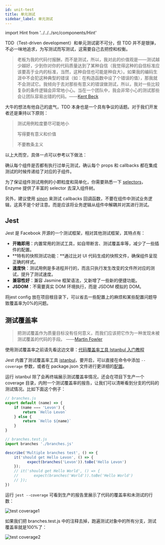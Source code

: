 ```yaml
---
id: unit-test
title: 单元测试
sidebar_label: 单元测试
---
```


import Hint from '../../../src/components/Hint'

TDD（Test-driven development）和单元测试密不可分，但 TDD 并不是银弹，不必一味地追求，为写测试而写测试，这需要自己去把控和权衡。

> 老板为我的代码付报酬，而不是测试，所以，我对此的价值观是——测试越少越好，少到你对你的代码质量达到了某种自信（我觉得这种的自信标准应该要高于业内的标准，当然，这种自信也可能是种自大）。如果我的编码生涯中不会犯这种典型的错误（如：在构造函数中设了个错误的值），那我就不会测试它。我倾向于去对那些有意义的错误做测试，所以，我对一些比较复杂的条件逻辑会异常地小心。当在一个团队中，我会非常小心的测试那些会让团队容易出错的代码。——[Kent Beck](https://zh.wikipedia.org/wiki/肯特·貝克)

大牛的想法有他自己的底气，TDD 本身也是一个具有争议的话题。对于我们开发者还是秉持以下原则：

> 测试用例粒度要尽可能地小
>
> 写得要有意义和价值
>
> 不要教条主义

以上大而空，具体一点可以参考以下做法：

确认每个组件是否都有执行过单元测试，确认每个 props 和 callbacks 都在集成测试的时候传递给了对应的子组件。

为了保证组件测试用例的小颗粒度和简单化，你需要熟悉一下 [selectors](http://airbnb.io/enzyme/docs/api/selector.html)，Enzyme 提供了丰富的 selector 去深入组件树。

另外，建议使用 [sinon](http://sinonjs.org/) 来测试 callbacks 回调函数，不要在组件中测试业务逻辑，这真不是个好注意。而是应该将业务逻辑从组件中解耦并对其进行测试。

## Jest

Jest 是 Facebook 开源的一个测试框架，相对其他测试框架，其特点有：

* **开箱即用**：内置常用的测试工具，如自带断言、测试覆盖率等，减少了一些插件的配置。
* **特有的快照测试功能：**通过比对 UI 代码生成的快照文件，确保组件呈现正确的样式。
* **速度快**：测试用例是多进程并行的，而且只执行发生改变的文件所对应的测试，提升了测试速度。
* **兼容性好**：兼容 Jasmine 框架语法，又新增了一些新的便捷功能。
* **JSDOM**：不需要真实 DOM 环境执行，而是 JSDOM 模拟的 DOM。

<Hint type="better">将jest config 放在项目根目录下，可以省去一些配置上的麻烦和某些配置问题导致覆盖率为0%的问题。</Hint>


## 测试覆盖率

> 把测试覆盖作为质量目标没有任何意义，而我们应该把它作为一种发现未被测试覆盖的代码的手段。 ——[Martin Fowler](https://zh.wikipedia.org/wiki/马丁·福勒)

使用测试覆盖率之前请先看这边文章：[代码覆盖率工具 Istanbul 入门教程](http://www.ruanyifeng.com/blog/2015/06/istanbul.html)

Jest 内置了测试覆盖率工具 [istanbul](https://github.com/gotwarlost/istanbul)，要开启，可以直接在命令中添加 `--coverage` 参数，或者在 package.json 文件进行更详细的[配置](https://jestjs.io/docs/zh-Hans/configuration.html#collectcoverage-boolean)。

运行 istanbul 除了会再终端展示测试覆盖率情况，还会在项目下生产一个 coverage 目录，内附一个测试覆盖率的报告，让我们可以清晰看到分支的代码的测试情况。比如下面这个例子：

```javascript
// branches.js
export default (name) => {
    if (name === 'Levon') {
        return `Hello Levon`
    } else {
        return `Hello ${name}`
    }
}

// branches.test.js
import branches './branches.js'

describe('Multiple branches test', () => {
    it('should get Hello Levon', () => {
          expect(branches('Levon')).toBe('Hello Levon')
    });
    // it('should get Hello World', () => {
    //       expect(branches('World')).toBe('Hello World')
    // });  
})
```

运行 `jest --coverage` 可看到生产的报告里展示了代码的覆盖率和未测试的行数：

![test coverage1](https://cosmos-x.oss-cn-hangzhou.aliyuncs.com/QNgSXW.jpg)

如果我们把 branches.test.js 中的注释去掉，跑遍测试对象中的所有分支，测试覆盖率就是100%了：

![test coverage2](https://cosmos-x.oss-cn-hangzhou.aliyuncs.com/CK0h2A.jpg)
